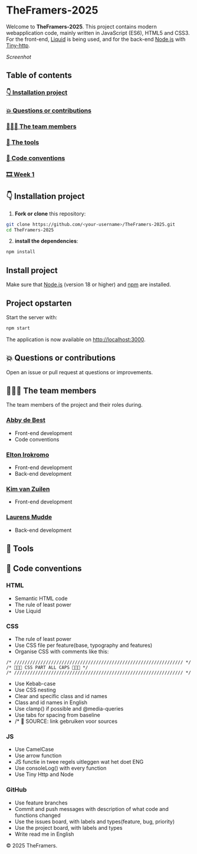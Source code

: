 # TheFramers-2025

Welcome to **TheFramers-2025**. This project contains modern webapplication code, mainly written in JavaScript (ES6), HTML5 and CSS3. For the front-end, [Liquid](https://shopify.github.io/liquid/tags/iteration/) is being used, and for the back-end [Node.js](https://nodejs.org/) with [Tiny-http](https://docs.rs/tiny_http/latest/tiny_http/).

*Screenhot*

## Table of contents
### [👇 Installation project](#👇-installation-project)
### [💥 Questions or contributions](#💥-questions-or-contributions)
### [👩🏼‍💻 The team members](#👩🏼‍💻the-team-members)
### [🔧 The tools](#🔧-tools)
### [🤎 Code conventions](#🤎-code-conventions)
### [🎞️ Week 1](#🎞️-week-1)


## 👇 Installation project

1. **Fork or clone** this repository:
  ```bash
  git clone https://github.com/<your-username>/TheFramers-2025.git
  cd TheFramers-2025
  ```

2. **install the dependencies**:
  ```bash
  npm install
  ```

## Install project

Make sure that [Node.js](https://nodejs.org/) (version 18 or higher) and [npm](https://www.npmjs.com/) are installed.

## Project opstarten

Start the server with:
```bash
npm start
```
The application is now available on [http://localhost:3000](http://localhost:3000).

## 💥 Questions or contributions

Open an issue or pull request at questions or improvements.

## 👩🏼‍💻 The team members

The team members of the project and their roles during.

### [Abby de Best](https://github.com/abbydebest)
* Front-end development
* Code conventions

### [Elton Irokromo]()
* Front-end development
* Back-end development

### [Kim van Zuilen]()
* Front-end development

### [Laurens Mudde]()
* Back-end development

## 🔧 Tools

## 🤎 Code conventions
### HTML
* Semantic HTML code
* The rule of least power
* Use Liquid

### CSS
* The rule of least power
* Use CSS file per feature(base, typography and features)
* Organise CSS with comments like this:

```
/* //////////////////////////////////////////////////////////////// */
/* 🪩🪩🪩 CSS PART ALL CAPS 🪩🪩🪩 */
/* //////////////////////////////////////////////////////////////// */
```

* Use Kebab-case
* Use CSS nesting
* Clear and specific class and id names
* Class and id names in English
* Use clamp() if possible and @media-queries
* Use tabs for spacing from baseline
* /* 🔗 SOURCE: link gebruiken voor sources

### JS
* Use CamelCase 
* Use arrow function
* JS functie in twee regels uitleggen wat het doet ENG
* Use consoleLog() with every function
* Use Tiny Http and Node

### GitHub
* Use feature branches
* Commit and push messages with description of what code and functions changed 
* Use the issues board, with labels and types(feature, bug, priority)
* Use the project board, with labels and types
* Write read me in English

© 2025 TheFramers.  

